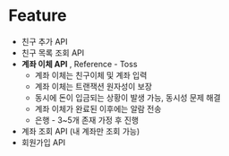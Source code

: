 # Feature
- 친구 추가 API
- 친구 목록 조회 API
- **계좌 이체 API** , Reference - Toss
    - 계좌 이체는 친구이체 및 계좌 입력
    - 계좌 이체는 트랜잭션 원자성이 보장
    - 동시에 돈이 입금되는 상황이 발생 가능, 동시성 문제 해결
    - 계좌 이체가 완료된 이후에는 알람 전송
    - 은행 - 3~5개 존재 가정 후 진행 
- 계좌 조회 API (내 계좌만 조회 가능)
- 회원가입 API
